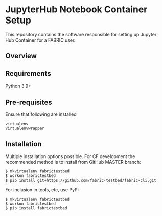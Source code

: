 # JupyterHub Notebook Container Setup
This repository contains the software responsible for setting up Jupyter Hub Container for a FABRIC user.

## Overview



## Requirements
Python 3.9+

## Pre-requisites
Ensure that following are installed
```
virtualenv
virtualenvwrapper
```
## Installation
Multiple installation options possible. For CF development the recommended method is to install from GitHub MASTER branch:
```
$ mkvirtualenv fabrictestbed
$ workon fabrictestbed
$ pip install git+https://github.com/fabric-testbed/fabric-cli.git
```
For inclusion in tools, etc, use PyPi
```
$ mkvirtualenv fabrictestbed
$ workon fabrictestbed
$ pip install fabrictestbed
```